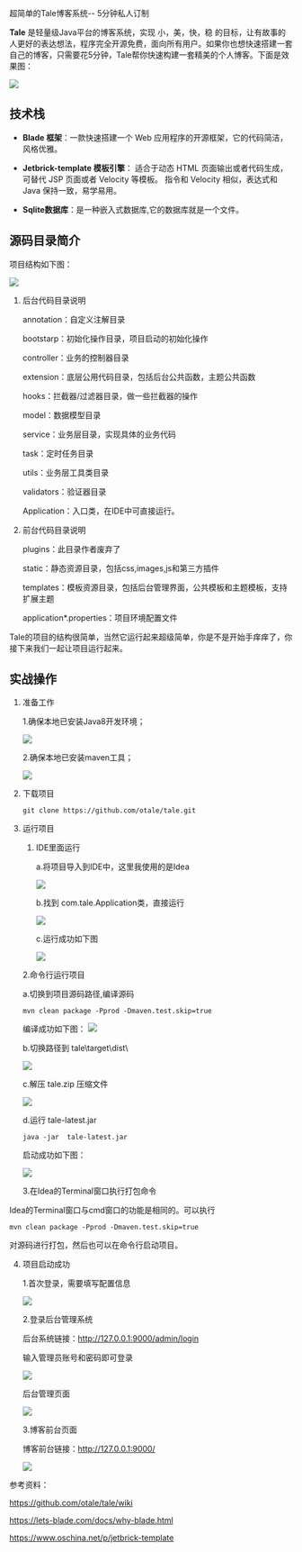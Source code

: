 超简单的Tale博客系统-- 5分钟私人订制

**Tale** 是轻量级Java平台的博客系统，实现 小，美，快，稳 的目标，让有故事的人更好的表达想法，程序完全开源免费，面向所有用户。如果你也想快速搭建一套自己的博客，只需要花5分钟，Tale帮你快速构建一套精美的个人博客。下面是效果图：

![](https://pic1.superbed.cn/item/5d4c42a2451253d178012702.png)

## 技术栈

- **Blade 框架**：一款快速搭建一个 Web 应用程序的开源框架，它的代码简洁，风格优雅。 

- **Jetbrick-template 模板引擎**：  适合于动态 HTML 页面输出或者代码生成，可替代 JSP 页面或者 Velocity 等模板。 指令和 Velocity 相似，表达式和 Java 保持一致，易学易用。

- **Sqlite数据库**：是一种嵌入式数据库,它的数据库就是一个文件。

## 源码目录简介

项目结构如下图：

![](https://b2.bmp.ovh/imgs/2019/08/ff12dd72b6cd4ff2.png)

1. 后台代码目录说明

   annotation：自定义注解目录

   bootstarp：初始化操作目录，项目启动的初始化操作

   controller：业务的控制器目录

   extension：底层公用代码目录，包括后台公共函数，主题公共函数

   hooks：拦截器/过滤器目录，做一些拦截器的操作

   model：数据模型目录

   service：业务层目录，实现具体的业务代码

   task：定时任务目录

   utils：业务层工具类目录

   validators：验证器目录

   Application：入口类，在IDE中可直接运行。

2. 前台代码目录说明

   plugins：此目录作者废弃了

   static：静态资源目录，包括css,images,js和第三方插件

   templates：模板资源目录，包括后台管理界面，公共模板和主题模板，支持扩展主题

   application*.properties：项目环境配置文件

   

Tale的项目的结构很简单，当然它运行起来超级简单，你是不是开始手痒痒了，你接下来我们一起让项目运行起来。

## 实战操作

1. 准备工作

   1.确保本地已安装Java8开发环境；

   ![](https://pic.superbed.cn/item/5d4c3fe9451253d17801138c.png)

   

   2.确保本地已安装maven工具；

   ![](https://pic.superbed.cn/item/5d4c3fe9451253d17801138e.png)

   

2. 下载项目

   ```
   git clone https://github.com/otale/tale.git
   ```

3. 运行项目

   1. IDE里面运行

      a.将项目导入到IDE中，这里我使用的是Idea

      ![](https://pic3.superbed.cn/item/5d4c4136451253d178011e5e.png)

      b.找到 com.tale.Application类，直接运行

      ![](https://pic.superbed.cn/item/5d4c4240451253d178012472.png)

      c.运行成功如下图

      ![](https://pic.superbed.cn/item/5d4c4240451253d178012476.png)

   2.命令行运行项目

      a.切换到项目源码路径,编译源码

   ```
   mvn clean package -Pprod -Dmaven.test.skip=true
   ```

   编译成功如下图：
![](https://ae01.alicdn.com/kf/H43fd1ae8a5c6425cae89b125736d9cec6.png)


   b.切换路径到 tale\target\dist\ 

   ![](https://pic3.superbed.cn/item/5d4c3fd0451253d178011289.png)

   c.解压 tale.zip 压缩文件

   ![](https://ae01.alicdn.com/kf/H6c20314a208041de9931ede998e621fcr.png)

   d.运行 tale-latest.jar

   ```
   java -jar  tale-latest.jar
   ```

   启动成功如下图：

   ![](https://ae01.alicdn.com/kf/H636b04d1a2484a778b0de24c870b611fx.png)

   3.在Idea的Terminal窗口执行打包命令

  Idea的Terminal窗口与cmd窗口的功能是相同的。可以执行

   ```
   mvn clean package -Pprod -Dmaven.test.skip=true
   ```

   对源码进行打包，然后也可以在命令行启动项目。

4. 项目启动成功

   1.首次登录，需要填写配置信息

   ![](https://pic.superbed.cn/item/5d4c4240451253d17801247e.png)

   2.登录后台管理系统

   后台系统链接：<http://127.0.0.1:9000/admin/login> 

   输入管理员账号和密码即可登录

   ![](https://pic.superbed.cn/item/5d4c4240451253d178012481.png)

   后台管理页面

   ![](https://pic1.superbed.cn/item/5d4c42a2451253d178012700.png)

   3.博客前台页面

   博客前台链接：<http://127.0.0.1:9000/> 

   ![](https://pic1.superbed.cn/item/5d4c42a2451253d178012702.png)

   

   

参考资料：

https://github.com/otale/tale/wiki

https://lets-blade.com/docs/why-blade.html

https://www.oschina.net/p/jetbrick-template
